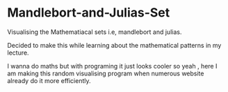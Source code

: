 # Mandlebort-and-Julias-Set
Visualising the Mathematiacal sets i.e, mandlebort and julias.

Decided to make this while learning about the mathematical patterns in my lecture.

I wanna do maths but with programing it just looks cooler so yeah , here I am making this random visualising program when numerous website already do it more efficiently.
